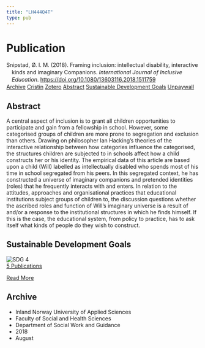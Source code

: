 ```yaml
---
title: "LH444Q4T"
type: pub
---
```

<h1>Publication</h1>
<article id="csl-bib-container-LH444Q4T" class="csl-bib-container">
  <div class="csl-bib-body" style="line-height: 1.35; padding-left: 1em; text-indent:-1em;">
  <div class="csl-entry">Snipstad, &#xD8;. I. M. (2018). Framing inclusion: intellectual disability, interactive kinds and imaginary Companions. <i>International Journal of Inclusive Education</i>. <a href="https://doi.org/10.1080/13603116.2018.1511759">https://doi.org/10.1080/13603116.2018.1511759</a></div>
</div>
  <div class="csl-bib-buttons">
    <a href="#taxonomy-article-LH444Q4T" class="csl-bib-button">Archive</a>
    <a href="https://app.cristin.no/results/show.jsf?id=1601664" alt="Cristin URL" class="csl-bib-button">Cristin</a>
    <a href="http://zotero.org/groups/5402882/items/LH444Q4T" alt="Zotero URL" class="csl-bib-button">Zotero</a>
    <a href="#abstract-article-LH444Q4T" class="csl-bib-button">Abstract</a>
    <a href="#sdg-article-LH444Q4T" class="csl-bib-button">Sustainable Development Goals</a>
    <a href="https://doi.org/10.1080/13603116.2018.1511759" class="csl-bib-button">Unpaywall</a>
  </div>
  <div id="csl-bib-meta-container-LH444Q4T"></div>
</article>
<div id="csl-bib-meta-LH444Q4T" class="csl-bib-meta">
  <article id="abstract-article-LH444Q4T" class="abstract-article">
    <h1>Abstract</h1>
    A central aspect of inclusion is to grant all children opportunities to participate and gain from a fellowship in school. However, some categorised groups of children are more prone to segregation and exclusion than others. Drawing on philosopher Ian Hacking’s theories of the interactive relationship between how categories influence the categorised, the structures children are subjected to in schools affect how a child constructs her or his identity. The empirical data of this article are based upon a child (Will) labelled as intellectually disabled who spends most of his time in school segregated from his peers. In this segregated context, he has constructed a universe of imaginary companions and pretended identities (roles) that he frequently interacts with and enters. In relation to the attitudes, approaches and organisational practices that educational institutions subject groups of children to, the discussion questions whether the ascribed roles and function of Will’s imaginary universe is a result of and/or a response to the institutional structures in which he finds himself. If this is the case, the educational system, from policy to practice, has to ask itself what kinds of people do they wish to construct.
  </article>
  <article id="sdg-article-LH444Q4T" class="sdg-article">
    <h1>Sustainable Development Goals</h1>
    <div class="sdg-container"><div id="sdg4" class="sdg"> <img src="{{< params subfolder >}}images/sdg/sdg04_en.png" class="image" alt="SDG 4"> <div class="sdg-overlay"> <a href="{{< params subfolder >}}en/archive/?sdg=4#archive" class="sdg-publication-count"><span>5</span> Publications</a> <p><a href="https://sdgs.un.org/goals/goal4" class="sdg-read-more">Read More</a></p> </div> </div></div>
  </article>
  <article id="taxonomy-article-LH444Q4T" class="taxonomy-article">
    <h1>Archive</h1>
    <ul>
      <li>Inland Norway University of Applied Sciences</li>
      <li>Faculty of Social and Health Sciences</li>
      <li>Department of Social Work and Guidance</li>
      <li>2018</li>
      <li>August</li>
    </ul>
  </article>
</div>
